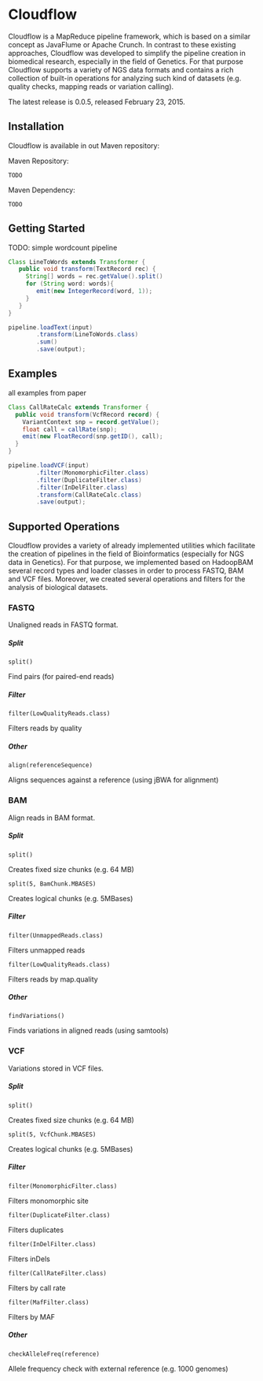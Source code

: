 # Cloudflow

Cloudflow is a MapReduce pipeline framework, which is based on a similar concept as JavaFlume or Apache Crunch. In contrast to these existing approaches, Cloudflow was developed to simplify the pipeline creation in biomedical research, especially in the field of Genetics. For that purpose Cloudflow supports a variety of NGS data formats and contains a rich collection of built-in operations for analyzing such kind of datasets (e.g. quality checks, mapping reads or variation calling).

The latest release is 0.0.5, released February 23, 2015.



## Installation

Cloudflow is available in out Maven repository: 

Maven Repository:
```
TODO
```

Maven Dependency:
```
TODO
```
## Getting Started

TODO: simple wordcount pipeline

```java
Class LineToWords extends Transformer {
   public void transform(TextRecord rec) {
     String[] words = rec.getValue().split()
     for (String word: words){
        emit(new IntegerRecord(word, 1));
     }
   }
}

pipeline.loadText(input)
        .transform(LineToWords.class)
        .sum()
        .save(output);
```

## Examples

all examples from paper

```java
Class CallRateCalc extends Transformer {
  public void transform(VcfRecord record) {
    VariantContext snp = record.getValue();
    float call = callRate(snp);
    emit(new FloatRecord(snp.getID(), call);
  }
}

pipeline.loadVCF(input)
        .filter(MonomorphicFilter.class)
        .filter(DuplicateFilter.class)
        .filter(InDelFilter.class)
        .transform(CallRateCalc.class)
        .save(output);
```



## Supported Operations

Cloudflow provides a variety of already implemented utilities which facilitate the creation of pipelines in the field of Bioinformatics (especially for NGS data in Genetics). For that purpose, we implemented based on HadoopBAM several record types and loader classes in order to process FASTQ, BAM and VCF files. Moreover, we created several operations and filters for the analysis of biological datasets.

### FASTQ

Unaligned reads in FASTQ format.

##### Split
```
split()
```
Find pairs (for paired-end reads)

##### Filter
```
filter(LowQualityReads.class)
```
Filters reads by quality

#####	Other
```
align(referenceSequence)
```
Aligns sequences against a reference (using jBWA for alignment)


### BAM

Align reads in BAM format.

##### Split
```
split()
```
Creates fixed size chunks (e.g. 64 MB)

```
split(5, BamChunk.MBASES)
```
Creates logical chunks (e.g. 5MBases)

##### Filter
```
filter(UnmappedReads.class)
```
Filters unmapped reads

```
filter(LowQualityReads.class)
```
Filters reads by map.quality

##### Other
```
findVariations()
```

Finds variations in aligned reads (using samtools)

### VCF

Variations stored in VCF files.

##### Split

```
split()
```
Creates fixed size chunks (e.g. 64 MB)

```
split(5, VcfChunk.MBASES)
```
Creates logical chunks (e.g. 5MBases)

##### Filter

```
filter(MonomorphicFilter.class)
```
Filters monomorphic site

```
filter(DuplicateFilter.class)
```
Filters duplicates

```
filter(InDelFilter.class)
```
Filters inDels
	
```
filter(CallRateFilter.class)
```
Filters by call rate

```
filter(MafFilter.class)
```
Filters by MAF

#####	Other

```
checkAlleleFreq(reference)
```
Allele frequency check with external reference (e.g. 1000 genomes)
